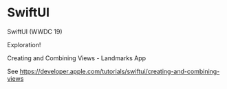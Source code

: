 # SwiftUI
SwiftUI (WWDC 19)

Exploration!

Creating and Combining Views - Landmarks App


See https://developer.apple.com/tutorials/swiftui/creating-and-combining-views
